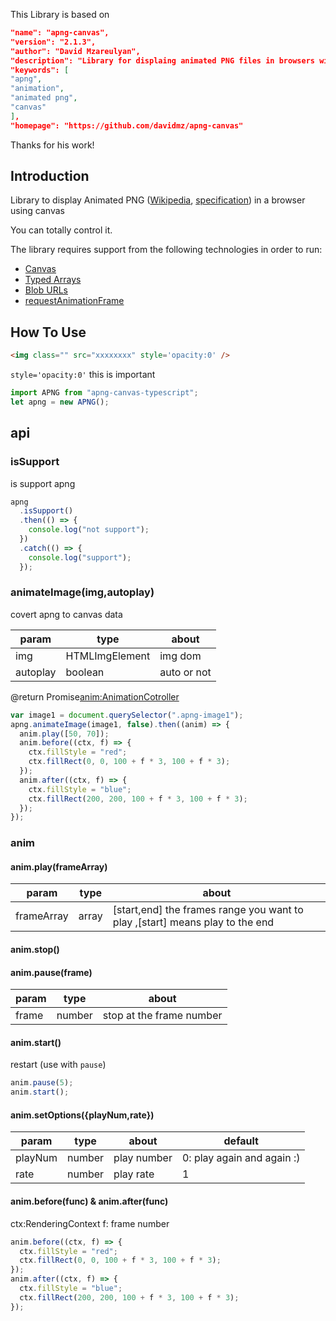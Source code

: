 This Library is based on

```json
"name": "apng-canvas",
"version": "2.1.3",
"author": "David Mzareulyan",
"description": "Library for displaing animated PNG files in browsers with canvas support",
"keywords": [
"apng",
"animation",
"animated png",
"canvas"
],
"homepage": "https://github.com/davidmz/apng-canvas"
```

Thanks for his work!

## Introduction

Library to display Animated PNG ([Wikipedia](http://en.wikipedia.org/wiki/APNG), [specification](https://wiki.mozilla.org/APNG_Specification)) in a browser using canvas

You can totally control it.

[]()

The library requires support from the following technologies in order to run:

- [Canvas](http://caniuse.com/#feat=canvas)
- [Typed Arrays](http://caniuse.com/#feat=typedarrays)
- [Blob URLs](http://caniuse.com/#feat=bloburls)
- [requestAnimationFrame](http://caniuse.com/#feat=requestanimationframe)

## How To Use

```html
<img class="" src="xxxxxxxx" style='opacity:0' />
```
`style='opacity:0'` this is important

```javascript
import APNG from "apng-canvas-typescript";
let apng = new APNG();
```

## api

### isSupport

is support apng<br>

```javascript
apng
  .isSupport()
  .then(() => {
    console.log("not support");
  })
  .catch(() => {
    console.log("support");
  });
```

### animateImage(img,autoplay)

covert apng to canvas data

| param    | type           | about       |
| -------- | -------------- | ----------- |
| img      | HTMLImgElement | img dom     |
| autoplay | boolean        | auto or not |

@return Promise<anim:AnimationCotroller>

```javascript
var image1 = document.querySelector(".apng-image1");
apng.animateImage(image1, false).then((anim) => {
  anim.play([50, 70]);
  anim.before((ctx, f) => {
    ctx.fillStyle = "red";
    ctx.fillRect(0, 0, 100 + f * 3, 100 + f * 3);
  });
  anim.after((ctx, f) => {
    ctx.fillStyle = "blue";
    ctx.fillRect(200, 200, 100 + f * 3, 100 + f * 3);
  });
});
```

### anim <AnimationCotroller>

#### anim.play(frameArray)

| param      | type  | about                                                                        |
| ---------- | ----- | ---------------------------------------------------------------------------- |
| frameArray | array | [start,end] the frames range you want to play ,[start] means play to the end |

#### anim.stop()

#### anim.pause(frame)

| param | type   | about                    |
| ----- | ------ | ------------------------ |
| frame | number | stop at the frame number |

#### anim.start()

restart (use with `pause`)

```javascript
anim.pause(5);
anim.start();
```

#### anim.setOptions({playNum,rate})

| param   | type   | about       | default                    |
| ------- | ------ | ----------- | -------------------------- |
| playNum | number | play number | 0: play again and again :) |
| rate    | number | play rate   | 1                          |

#### anim.before(func) & anim.after(func)

ctx:RenderingContext
f: frame number

```javascript
anim.before((ctx, f) => {
  ctx.fillStyle = "red";
  ctx.fillRect(0, 0, 100 + f * 3, 100 + f * 3);
});
anim.after((ctx, f) => {
  ctx.fillStyle = "blue";
  ctx.fillRect(200, 200, 100 + f * 3, 100 + f * 3);
});
```
